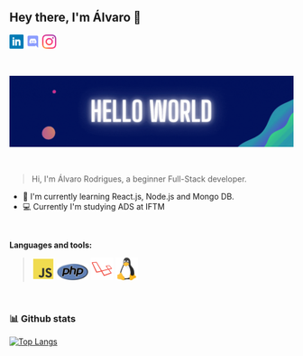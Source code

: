 ## Hey there, I'm Álvaro 👋

[<img alt="Alvaro R. | Linkedin" height="25px" src="https://raw.githubusercontent.com/alvarordgs/alvarordgs/main/assets/linkedin.svg" />](https://www.linkedin.com/in/álvaro-rodrigues-438b15205/)
[<img alt="Alvaro R. | Discord" height="25px" src="https://raw.githubusercontent.com/alvarordgs/alvarordgs/main/assets/discord.svg" />](https://discord.com/channels/@alvarordgs/)
[<img alt="Alvaro R. | Instagram" height="25px" src="https://raw.githubusercontent.com/alvarordgs/alvarordgs/main/assets/insta.svg" />](https://www.instagram.com/alvarordgs98/)

<br>

![Header Github](https://raw.githubusercontent.com/alvarordgs/alvarordgs/main/assets/background.gif)

<br>

>Hi, I'm Álvaro Rodrigues, a beginner Full-Stack developer.

- :rocket: I'm currently learning React.js, Node.js and Mongo DB.
- :computer: Currently I'm studying ADS at IFTM 

<br>
 
 **Languages and tools:**
 
 ><span><img alt="Javascript" height="40px" src="https://raw.githubusercontent.com/alvarordgs/alvarordgs/main/assets/js.svg"/></span> 
 ><span><img alt="Php" height="30px" src="https://raw.githubusercontent.com/alvarordgs/alvarordgs/main/assets/php.svg"/></span> 
 ><span><img alt="Laravel" height="40px" src="https://raw.githubusercontent.com/alvarordgs/alvarordgs/main/assets/laravel.svg"/></span> 
 ><span><img alt="Linux" height="40px" src="https://raw.githubusercontent.com/alvarordgs/alvarordgs/main/assets/linux.svg"/></span> 
 
<br>

### :bar_chart: Github stats
[![Top Langs](https://github-readme-stats.vercel.app/api/top-langs/?username=alvarordgs&layout=compact&theme=)](https://github.com/anuraghazra/github-readme-stats)


<!--
**alvarordgs/alvarordgs** is a ✨ _special_ ✨ repository because its `README.md` (this file) appears on your GitHub profile.

Here are some ideas to get you started:

- 🔭 I’m currently working on ...
- 🌱 I’m currently learning ...
- 👯 I’m looking to collaborate on ...
- 🤔 I’m looking for help with ...
- 💬 Ask me about ...
- 📫 How to reach me: ...
- 😄 Pronouns: ...
- ⚡ Fun fact: ...
-->
